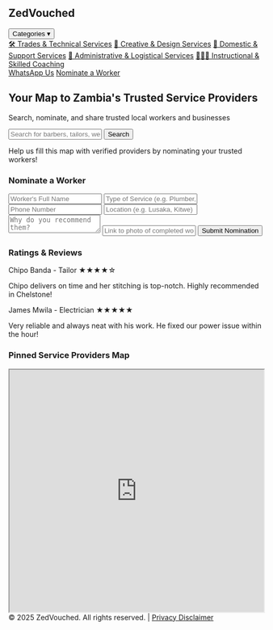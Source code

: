 <html lang="en">
<head>
  <meta charset="UTF-8" />
  <meta name="viewport" content="width=device-width, initial-scale=1.0" />
  <title>ZedVouched - Find Trusted Services</title>
  <link href="https://cdn.jsdelivr.net/npm/tailwindcss@2.2.19/dist/tailwind.min.css" rel="stylesheet">
  <script>
    function toggleDropdown(id) {
      const menu = document.getElementById(id);
      menu.classList.toggle("hidden");
    }
  </script>
</head>
<body class="bg-gray-100 font-sans">
  <!-- Navigation bar -->
  <nav class="bg-white shadow p-4 flex justify-between items-center">
    <h1 class="text-2xl font-bold text-green-600">ZedVouched</h1>
    <div class="relative">
      <button onclick="toggleDropdown('categoriesDropdown')" class="text-gray-600 hover:text-green-600">Categories ▾</button>
      <div id="categoriesDropdown" class="absolute mt-2 bg-white border rounded shadow-md hidden z-10 w-64">
        <a href="#" class="block px-4 py-2 text-sm text-gray-700 hover:bg-gray-100"><span class="text-gray-700 font-semibold">🛠️ Trades & Technical Services</span></a>
        <a href="#" class="block px-4 py-2 text-sm text-indigo-700 hover:bg-gray-100">🎨 Creative & Design Services</a>
        <a href="#" class="block px-4 py-2 text-sm text-teal-700 hover:bg-gray-100">🧹 Domestic & Support Services</a>
        <a href="#" class="block px-4 py-2 text-sm text-blue-700 hover:bg-gray-100">💼 Administrative & Logistical Services</a>
        <a href="#" class="block px-4 py-2 text-sm text-yellow-700 hover:bg-gray-100">🧑🏽‍🏫 Instructional & Skilled Coaching</a>
      </div>
    </div>
    <div class="space-x-4">
      <a href="https://wa.me/260978109185" target="_blank" class="bg-green-500 text-white px-4 py-2 rounded hover:bg-green-600">WhatsApp Us</a>
      <a href="#nominate" class="text-green-700 underline hover:text-green-800">Nominate a Worker</a>
    </div>
  </nav>

  <!-- Hero Section -->
  <section class="bg-green-50 p-6 text-center">
    <h2 class="text-3xl font-bold text-gray-700">Your Map to Zambia's Trusted Service Providers</h2>
    <p class="mt-2 text-gray-600">Search, nominate, and share trusted local workers and businesses</p>
    <form class="mt-4 max-w-xl mx-auto flex">
      <input type="text" placeholder="Search for barbers, tailors, welders..." class="flex-grow px-4 py-2 border border-gray-300 rounded-l-md">
      <button class="bg-green-600 text-white px-6 py-2 rounded-r-md hover:bg-green-700">Search</button>
    </form>
    <p class="mt-3 text-sm text-gray-500">Help us fill this map with verified providers by nominating your trusted workers!</p>
  </section>

  <!-- Nomination Form -->
  <section id="nominate" class="p-6 bg-white max-w-2xl mx-auto mt-8 rounded shadow">
    <h3 class="text-xl font-semibold text-gray-800 mb-4">Nominate a Worker</h3>
    <form action="https://docs.google.com/forms/d/e/1FAIpQLSdSSk0pyKlVLtg6BIvzf9bZuhDBVbVsi8i3lafM7yZu7qVz1A/viewform?usp=sharing&ouid=103571794072221015337" method="POST" target="_blank" class="space-y-4">
      <input name="entry.1234567890" type="text" placeholder="Worker's Full Name" class="w-full px-4 py-2 border border-gray-300 rounded">
      <input name="entry.0987654321" type="text" placeholder="Type of Service (e.g. Plumber, Tailor)" class="w-full px-4 py-2 border border-gray-300 rounded">
      <input name="entry.1122334455" type="text" placeholder="Phone Number" class="w-full px-4 py-2 border border-gray-300 rounded">
      <input name="entry.6677889900" type="text" placeholder="Location (e.g. Lusaka, Kitwe)" class="w-full px-4 py-2 border border-gray-300 rounded">
      <textarea name="entry.4455667788" placeholder="Why do you recommend them?" class="w-full px-4 py-2 border border-gray-300 rounded"></textarea>
      <input name="entry.9988776655" type="text" placeholder="Link to photo of completed work (optional)" class="w-full px-4 py-2 border border-gray-300 rounded">
      <button type="submit" class="bg-green-600 text-white px-6 py-2 rounded hover:bg-green-700">Submit Nomination</button>
    </form>
  </section>

  <!-- Ratings & Reviews Section -->
  <section class="p-6 mt-8 bg-gray-50 max-w-4xl mx-auto rounded shadow">
    <h3 class="text-xl font-semibold text-gray-800 mb-4">Ratings & Reviews</h3>
    <div class="space-y-6">
      <div class="bg-white p-4 rounded shadow">
        <div class="flex items-center justify-between mb-2">
          <span class="font-semibold text-gray-700">Chipo Banda - Tailor</span>
          <span class="text-yellow-500">★★★★☆</span>
        </div>
        <p class="text-gray-600 text-sm">Chipo delivers on time and her stitching is top-notch. Highly recommended in Chelstone!</p>
      </div>
      <div class="bg-white p-4 rounded shadow">
        <div class="flex items-center justify-between mb-2">
          <span class="font-semibold text-gray-700">James Mwila - Electrician</span>
          <span class="text-yellow-500">★★★★★</span>
        </div>
        <p class="text-gray-600 text-sm">Very reliable and always neat with his work. He fixed our power issue within the hour!</p>
      </div>
    </div>
  </section>

  <!-- Google Map Embed -->
  <section class="mt-8 max-w-5xl mx-auto px-4">
    <h3 class="text-xl font-semibold text-gray-800 mb-4">Pinned Service Providers Map</h3>
    <div class="aspect-w-16 aspect-h-9">
      <iframe src="https://www.google.com/maps/d/u/0/embed?mid=1LQXoxhIWpbgSo7cwGqGIzcfA8jWEMM4" width="100%" height="480" class="rounded shadow"></iframe>
    </div>
  </section>

  <!-- Footer -->
  <footer class="text-center text-sm text-gray-500 p-4 mt-6">
    © 2025 ZedVouched. All rights reserved. | <a href="#" class="text-blue-500 underline">Privacy Disclaimer</a>
  </footer>
</body>
</html>
